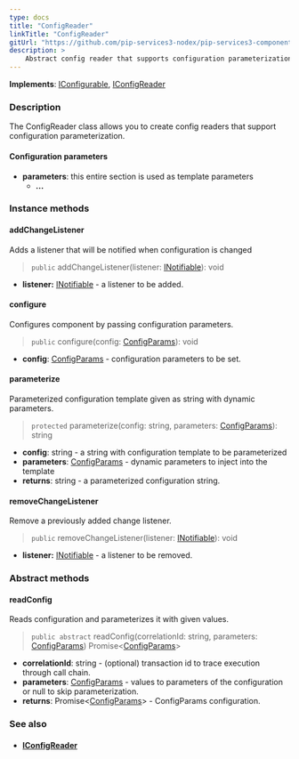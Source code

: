 ```yaml
---
type: docs
title: "ConfigReader"
linkTitle: "ConfigReader"
gitUrl: "https://github.com/pip-services3-nodex/pip-services3-components-nodex"
description: >
    Abstract config reader that supports configuration parameterization.
---
```


**Implements**: [IConfigurable](../../../commons/config/iconfigurable), [IConfigReader](../iconfig_reader)

### Description

The ConfigReader class allows you to create config readers that support configuration parameterization.

#### Configuration parameters
- **parameters**: this entire section is used as template parameters
    - **...**


### Instance methods

#### addChangeListener
Adds a listener that will be notified when configuration is changed

> `public` addChangeListener(listener: [INotifiable](../../../commons/run/inotifiable)): void

- **listener:** [INotifiable](../../../commons/run/inotifiable) - a listener to be added.

#### configure
Configures component by passing configuration parameters.

> `public` configure(config: [ConfigParams](../../../commons/config/config_params)): void

- **config**: [ConfigParams](../../../commons/config/config_params) - configuration parameters to be set.


#### parameterize
Parameterized configuration template given as string with dynamic parameters.

> `protected` parameterize(config: string, parameters: [ConfigParams](../../../commons/config/config_params)): string

- **config**: string - a string with configuration template to be parameterized
- **parameters**: [ConfigParams](../../../commons/config/config_params) - dynamic parameters to inject into the template
- **returns**: string - a parameterized configuration string.


#### removeChangeListener
Remove a previously added change listener.

> `public` removeChangeListener(listener: [INotifiable](../../../commons/run/inotifiable)): void

- **listener:** [INotifiable](../../../commons/run/inotifiable) - a listener to be removed.

### Abstract methods

#### readConfig
Reads configuration and parameterizes it with given values.

> `public abstract` readConfig(correlationId: string, parameters: [ConfigParams](../../../commons/config/config_params)) Promise<[ConfigParams](../../../commons/config/config_params)>

- **correlationId**: string - (optional) transaction id to trace execution through call chain.
- **parameters**: [ConfigParams](../../../commons/config/config_params) - values to parameters of the configuration or null to skip parameterization.
- **returns**: Promise<[ConfigParams](../../../commons/config/config_params)> - ConfigParams configuration.



### See also
- #### [IConfigReader](../iconfig_reader)

